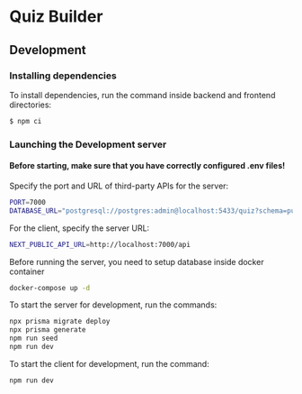 # Quiz Builder

## Development

### Installing dependencies
To install dependencies, run the command inside backend and frontend directories:
```sh
$ npm ci
```

### Launching the Development server

#### Before starting, make sure that you have correctly configured .env files!

Specify the port and URL of third-party APIs for the server:
```sh
PORT=7000
DATABASE_URL="postgresql://postgres:admin@localhost:5433/quiz?schema=public"
```

For the client, specify the server URL:
```sh
NEXT_PUBLIC_API_URL=http://localhost:7000/api
```

Before running the server, you need to setup database inside docker container
```sh
docker-compose up -d
```

To start the server for development, run the commands:
```sh
npx prisma migrate deploy
npx prisma generate
npm run seed
npm run dev
```

To start the client for development, run the command:
```sh
npm run dev
```